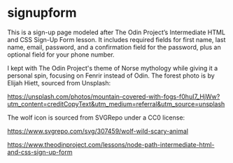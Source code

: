 # signupform

This is a sign-up page modeled after The Odin Project’s Intermediate HTML and CSS Sign-Up Form lesson. It includes required fields for first name, last name, email, password, and a confirmation field for the password, plus an optional field for your phone number.


I kept with The Odin Project's theme of Norse mythology while giving it a personal spin, focusing on Fenrir instead of Odin.
The forest photo is by Elijah Hiett, sourced from Unsplash:


https://unsplash.com/photos/mountain-covered-with-fogs-f0huI7_HjWw?utm_content=creditCopyText&utm_medium=referral&utm_source=unsplash


The wolf icon is sourced from SVGRepo under a CC0 license:


https://www.svgrepo.com/svg/307459/wolf-wild-scary-animal






https://www.theodinproject.com/lessons/node-path-intermediate-html-and-css-sign-up-form
